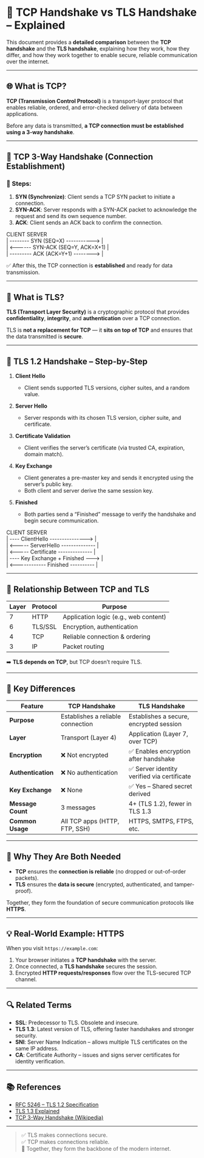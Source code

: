 # 🔐 TCP Handshake vs TLS Handshake – Explained

This document provides a **detailed comparison** between the **TCP handshake** and the **TLS handshake**, explaining how they work, how they differ, and how they work together to enable secure, reliable communication over the internet.

---

## 🌐 What is TCP?

**TCP (Transmission Control Protocol)** is a transport-layer protocol that enables reliable, ordered, and error-checked delivery of data between applications.

Before any data is transmitted, **a TCP connection must be established using a 3-way handshake**.

---

## 🔁 TCP 3-Way Handshake (Connection Establishment)

### 🔧 Steps:

1. **SYN (Synchronize)**: Client sends a TCP SYN packet to initiate a connection.
2. **SYN-ACK**: Server responds with a SYN-ACK packet to acknowledge the request and send its own sequence number.
3. **ACK**: Client sends an ACK back to confirm the connection.

CLIENT                                 SERVER        
  | -------- SYN (SEQ=X) -----------> |      
  | <------ SYN-ACK (SEQ=Y, ACK=X+1) |     
  | --------- ACK (ACK=Y+1) --------> |      


✅ After this, the TCP connection is **established** and ready for data transmission.

---

## 🔐 What is TLS?

**TLS (Transport Layer Security)** is a cryptographic protocol that provides **confidentiality**, **integrity**, and **authentication** over a TCP connection.

TLS is **not a replacement for TCP** — it **sits on top of TCP** and ensures that the data transmitted is **secure**.

---

## 🔐 TLS 1.2 Handshake – Step-by-Step

1. **Client Hello**
   - Client sends supported TLS versions, cipher suites, and a random value.

2. **Server Hello**
   - Server responds with its chosen TLS version, cipher suite, and certificate.

3. **Certificate Validation**
   - Client verifies the server’s certificate (via trusted CA, expiration, domain match).

4. **Key Exchange**
   - Client generates a pre-master key and sends it encrypted using the server’s public key.
   - Both client and server derive the same session key.

5. **Finished**
   - Both parties send a “Finished” message to verify the handshake and begin secure communication.

CLIENT                                SERVER           
  | ---- ClientHello ---------------> |        
  | <----- ServerHello -------------- |        
  | <----- Certificate -------------- |        
  | ---- Key Exchange + Finished ---> |        
  | <------------ Finished ---------- |        


---

## 🔄 Relationship Between TCP and TLS

| Layer | Protocol | Purpose                            |
|-------|----------|------------------------------------|
| 7     | HTTP     | Application logic (e.g., web content) |
| 6     | TLS/SSL  | Encryption, authentication         |
| 4     | TCP      | Reliable connection & ordering     |
| 3     | IP       | Packet routing                     |

➡️ **TLS depends on TCP**, but TCP doesn’t require TLS.

---

## 🧪 Key Differences

| Feature            | **TCP Handshake**                     | **TLS Handshake**                                  |
|--------------------|----------------------------------------|----------------------------------------------------|
| **Purpose**         | Establishes a reliable connection      | Establishes a secure, encrypted session            |
| **Layer**           | Transport (Layer 4)                    | Application (Layer 7, over TCP)                    |
| **Encryption**      | ❌ Not encrypted                       | ✅ Enables encryption after handshake              |
| **Authentication**  | ❌ No authentication                  | ✅ Server identity verified via certificate        |
| **Key Exchange**    | ❌ None                               | ✅ Yes – Shared secret derived                    |
| **Message Count**   | 3 messages                            | 4+ (TLS 1.2), fewer in TLS 1.3                     |
| **Common Usage**    | All TCP apps (HTTP, FTP, SSH)         | HTTPS, SMTPS, FTPS, etc.                           |

---

## 🧠 Why They Are Both Needed

- **TCP** ensures the **connection is reliable** (no dropped or out-of-order packets).
- **TLS** ensures the **data is secure** (encrypted, authenticated, and tamper-proof).

Together, they form the foundation of secure communication protocols like **HTTPS**.

---

## 💡 Real-World Example: HTTPS

When you visit `https://example.com`:

1. Your browser initiates a **TCP handshake** with the server.
2. Once connected, a **TLS handshake** secures the session.
3. Encrypted **HTTP requests/responses** flow over the TLS-secured TCP channel.

---

## 🔍 Related Terms

- **SSL**: Predecessor to TLS. Obsolete and insecure.
- **TLS 1.3**: Latest version of TLS, offering faster handshakes and stronger security.
- **SNI**: Server Name Indication – allows multiple TLS certificates on the same IP address.
- **CA**: Certificate Authority – issues and signs server certificates for identity verification.

---

## 📚 References

- [RFC 5246 – TLS 1.2 Specification](https://datatracker.ietf.org/doc/html/rfc5246)
- [TLS 1.3 Explained](https://www.cloudflare.com/learning/ssl/what-happens-in-a-tls-handshake/)
- [TCP 3-Way Handshake (Wikipedia)](https://en.wikipedia.org/wiki/Transmission_Control_Protocol#Connection_establishment)

---

> ✅ TLS makes connections secure.  
> ✅ TCP makes connections reliable.  
> 🔐 Together, they form the backbone of the modern internet.

